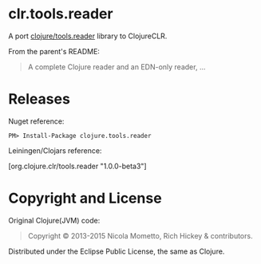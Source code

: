 # clr.tools.reader

A port [ clojure/tools.reader](https://github.com/clojure/tools.reader) library to ClojureCLR.

From the parent's README:

> A complete Clojure reader and an EDN-only reader, ...

# Releases

Nuget reference:

    PM> Install-Package clojure.tools.reader

Leiningen/Clojars reference:

   [org.clojure.clr/tools.reader "1.0.0-beta3"]


# Copyright and License #

Original Clojure(JVM) code: 

> Copyright © 2013-2015 Nicola Mometto, Rich Hickey & contributors.


Distributed under the Eclipse Public License, the same as Clojure.
